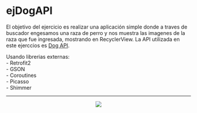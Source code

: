 # ejDogAPI

<p>El objetivo del ejercicio es realizar una aplicación simple donde  a traves de buscador engesamos 
una raza de perro y nos muestra las imagenes de la raza que fue ingresada, mostrando en RecyclerView. 
La API utilizada en este ejerccios es <a href="https://dog.ceo/dog-api/">Dog API</a>.</p>
<p>Usando librerias externas:<br>
- Retrofit2<br>
- GSON<br>
- Coroutines<br>
- Picasso<br>
- Shimmer
</p>
<hr>
<div align="center">
<img src="https://github.com/ArtemioD/ejDogAPI/blob/main/app/src/main/res/drawable/dog_api.png"/>
</div>
